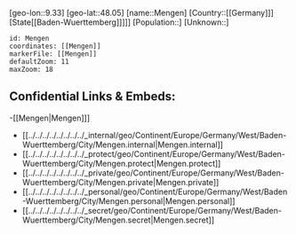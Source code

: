 ﻿---
location: [48.05,9.33]
mapzoom: [7,12] 
mapmarker: city 
type: City
tags:
- geo/City


SpocWebEntityId: 32410
isDeleted: false
confidential: public

---
[geo-lon::9.33]
[geo-lat::48.05]
[name::Mengen]
[Country::[[Germany]]]
[State[[Baden-Wuerttemberg]]]]]
[Population::]
[Unknown::]


```leaflet
id: Mengen
coordinates: [[Mengen]]
markerFile: [[Mengen]]
defaultZoom: 11 
maxZoom: 18
```


## Confidential Links & Embeds: 
-[[Mengen|Mengen]]] 
- [[../../../../../../../../_internal/geo/Continent/Europe/Germany/West/Baden-Wuerttemberg/City/Mengen.internal|Mengen.internal]] 
- [[../../../../../../../../_protect/geo/Continent/Europe/Germany/West/Baden-Wuerttemberg/City/Mengen.protect|Mengen.protect]] 
- [[../../../../../../../../_private/geo/Continent/Europe/Germany/West/Baden-Wuerttemberg/City/Mengen.private|Mengen.private]] 
- [[../../../../../../../../_personal/geo/Continent/Europe/Germany/West/Baden-Wuerttemberg/City/Mengen.personal|Mengen.personal]] 
- [[../../../../../../../../_secret/geo/Continent/Europe/Germany/West/Baden-Wuerttemberg/City/Mengen.secret|Mengen.secret]] 
